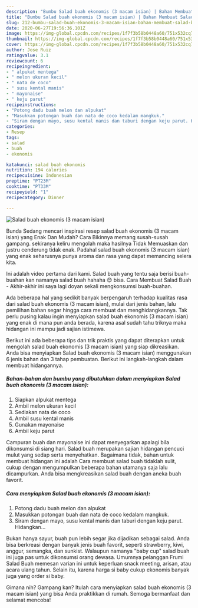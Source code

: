 ```yaml
---
description: "Bumbu Salad buah ekonomis (3 macam isian) | Bahan Membuat Salad buah ekonomis (3 macam isian) Yang Lezat Sekali"
title: "Bumbu Salad buah ekonomis (3 macam isian) | Bahan Membuat Salad buah ekonomis (3 macam isian) Yang Lezat Sekali"
slug: 212-bumbu-salad-buah-ekonomis-3-macam-isian-bahan-membuat-salad-buah-ekonomis-3-macam-isian-yang-lezat-sekali
date: 2020-06-27T19:56:36.101Z
image: https://img-global.cpcdn.com/recipes/1f7f3b58b0448a60/751x532cq70/salad-buah-ekonomis-3-macam-isian-foto-resep-utama.jpg
thumbnail: https://img-global.cpcdn.com/recipes/1f7f3b58b0448a60/751x532cq70/salad-buah-ekonomis-3-macam-isian-foto-resep-utama.jpg
cover: https://img-global.cpcdn.com/recipes/1f7f3b58b0448a60/751x532cq70/salad-buah-ekonomis-3-macam-isian-foto-resep-utama.jpg
author: Jose Ruiz
ratingvalue: 3.1
reviewcount: 6
recipeingredient:
- " alpukat mentega"
- " melon ukuran kecil"
- " nata de coco"
- " susu kental manis"
- " mayonaise"
- " keju parut"
recipeinstructions:
- "Potong dadu buah melon dan alpukat"
- "Masukkan potongan buah dan nata de coco kedalam mangkuk."
- "Siram dengan mayo, susu kental manis dan taburi dengan keju parut. Hidangkan..."
categories:
- Resep
tags:
- salad
- buah
- ekonomis

katakunci: salad buah ekonomis 
nutrition: 194 calories
recipecuisine: Indonesian
preptime: "PT23M"
cooktime: "PT33M"
recipeyield: "1"
recipecategory: Dinner

---
```



![Salad buah ekonomis (3 macam isian)](https://img-global.cpcdn.com/recipes/1f7f3b58b0448a60/751x532cq70/salad-buah-ekonomis-3-macam-isian-foto-resep-utama.jpg)

Bunda Sedang mencari inspirasi resep salad buah ekonomis (3 macam isian) yang Enak Dan Mudah? Cara Bikinnya memang susah-susah gampang. sekiranya keliru mengolah maka hasilnya Tidak Memuaskan dan justru cenderung tidak enak. Padahal salad buah ekonomis (3 macam isian) yang enak seharusnya punya aroma dan rasa yang dapat memancing selera kita.

Ini adalah video pertama dari kami. Salad buah yang tentu saja berisi buah-buahan kan namanya salad buah hahaha 😊 bisa. Cara Membuat Salad Buah - Akhir-akhir ini saya lagi doyan sekali mengkonsumsi buah-buahan.

Ada beberapa hal yang sedikit banyak berpengaruh terhadap kualitas rasa dari salad buah ekonomis (3 macam isian), mulai dari jenis bahan, lalu pemilihan bahan segar hingga cara membuat dan menghidangkannya. Tak perlu pusing kalau ingin menyiapkan salad buah ekonomis (3 macam isian) yang enak di mana pun anda berada, karena asal sudah tahu triknya maka hidangan ini mampu jadi sajian istimewa.


Berikut ini ada beberapa tips dan trik praktis yang dapat diterapkan untuk mengolah salad buah ekonomis (3 macam isian) yang siap dikreasikan. Anda bisa menyiapkan Salad buah ekonomis (3 macam isian) menggunakan 6 jenis bahan dan 3 tahap pembuatan. Berikut ini langkah-langkah dalam membuat hidangannya.

<!--inarticleads1-->

##### Bahan-bahan dan bumbu yang dibutuhkan dalam menyiapkan Salad buah ekonomis (3 macam isian):

1. Siapkan  alpukat mentega
1. Ambil  melon ukuran kecil
1. Sediakan  nata de coco
1. Ambil  susu kental manis
1. Gunakan  mayonaise
1. Ambil  keju parut


Campuran buah dan mayonaise ini dapat menyegarkan apalagi bila dikonsumsi di siang hari. Salad buah merupakan sajian hidangan pencuci mulut yang sedap serta menyehatkan. Bagaimana tidak, bahan untuk membuat hidangan ini adalah Cara membuat salad buah tidaklah sulit, cukup dengan mengumpulkan beberapa bahan utamanya saja lalu dicampurkan. Anda bisa mengkreasikan salad buah dengan aneka buah favorit. 

<!--inarticleads2-->

##### Cara menyiapkan Salad buah ekonomis (3 macam isian):

1. Potong dadu buah melon dan alpukat
1. Masukkan potongan buah dan nata de coco kedalam mangkuk.
1. Siram dengan mayo, susu kental manis dan taburi dengan keju parut. Hidangkan...


Bukan hanya sayur, buah pun lebih segar jika dijadikan sebagai salad. Anda bisa berkreasi dengan banyak jenis buah favorit, seperti strawberry, kiwi, anggur, semangka, dan sunkist. Walaupun namanya &#34;baby cup&#34; salad buah ini juga pas untuk dikonsumsi orang dewasa. Umumnya pelanggan Frumi Salad Buah memesan varian ini untuk keperluan snack meeting, arisan, atau acara ulang tahun. Selain itu, karena harga si baby cukup ekonomis banyak juga yang order si baby. 

Gimana nih? Gampang kan? Itulah cara menyiapkan salad buah ekonomis (3 macam isian) yang bisa Anda praktikkan di rumah. Semoga bermanfaat dan selamat mencoba!
